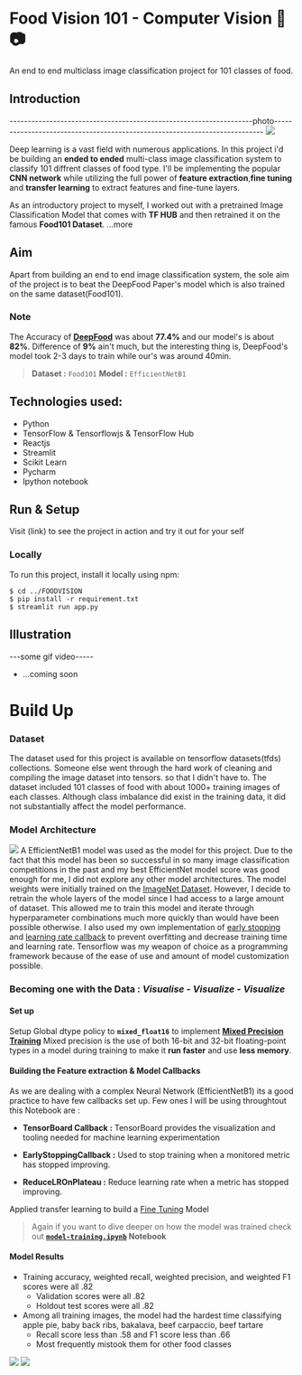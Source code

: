 # Food Vision 101 - Computer Vision :hamburger: :camera:
An end to end multiclass image classification project for 101 classes of food.

## Introduction
-------------------------------------------------------------------photo---------------------------------------------------------------------------
![](images/snsh.png)

Deep learning is a vast field with numerous applications. In this project i'd be building an **ended to ended** multi-class image classification system to classify 101 diffrent classes of food type. I'll be implementing the popular **CNN network** while utilizing the full power of **feature extraction**,**fine tuning** and **transfer learning** to extract features and fine-tune layers.

As an introductory project to myself, I worked out with a pretrained Image Classification Model that comes with **TF HUB** and then retrained it on the famous **Food101 Dataset**.
...more

## Aim 
Apart from building an end to end image classification system, the sole aim of the project is to beat the DeepFood Paper's model which is also trained on the same dataset(Food101).
### Note 
The Accuracy of [**DeepFood**](https://arxiv.org/abs/1606.05675) was about **77.4%** and our model's is about **82%**. Difference of **9%** ain't much, but the interesting thing is, DeepFood's model took 2-3 days to train while our's was around 40min.
> **Dataset :** `Food101`
> **Model :** `EfficientNetB1`

## Technologies used:

* Python
* TensorFlow & Tensorflowjs & TensorFlow Hub
* Reactjs
* Streamlit
* Scikit Learn
* Pycharm
* Ipython notebook

## Run & Setup

Visit (link) to see the project in action and try it out for your self

### Locally

To run this project, install it locally using npm:

```
$ cd ../FOODVISION
$ pip install -r requirement.txt
$ streamlit run app.py
```

## Illustration
---some gif video-----
- ...coming soon

# Build Up
### Dataset
The dataset used for this project is available on tensorflow datasets(tfds) collections. Someone else went through the hard work of cleaning and compiling the image dataset into tensors. so that I didn't have to. The dataset included 101 classes of food with about 1000+ training images of each classes. Although class imbalance did exist in the training data, it did not substantially affect the model performance.

### Model Architecture
![](images/arch.png)
A EfficientNetB1 model was used as the model for this project. Due to the fact that this model has been so successful in so many image classification competitions in the past and my best EfficientNet model score was good enough for me, I did not explore any other model architectures. The model weights were initially trained on the [ImageNet Dataset](https://en.wikipedia.org/wiki/ImageNet). However, I decide to retrain the whole layers of the model since I had access to a large amount of dataset. This allowed me to train this model and iterate through hyperparameter combinations much more quickly than would have been possible otherwise. I also used my own implementation of [early stopping](https://en.wikipedia.org/wiki/Early_stopping) and [learning rate callback](https://www.tensorflow.org/api_docs/python/tf/keras/callbacks/ReduceLROnPlateau) to prevent overfitting and decrease training time and learning rate. Tensorflow was my weapon of choice as a programming framework because of the ease of use and amount of model customization possible.

### Becoming one with the Data : *Visualise - Visualize - Visualize*

#### Set up
Setup Global dtype policy to **`mixed_float16`** to implement [**Mixed Precision Training**](https://www.tensorflow.org/guide/mixed_precision)
Mixed precision is the use of both 16-bit and 32-bit floating-point types in a model during training to make it **run faster** and use **less memory**.

#### Building the Feature extraction & Model Callbacks 
As we are dealing with a complex Neural Network (EfficientNetB1) its a good practice to have few callbacks set up. Few ones I will be using throughtout this Notebook are :

   - **TensorBoard Callback :** TensorBoard provides the visualization and tooling needed for machine learning experimentation

   - **EarlyStoppingCallback :** Used to stop training when a monitored metric has stopped improving.

   - **ReduceLROnPlateau :** Reduce learning rate when a metric has stopped improving.

Applied transfer learning to build a  [Fine Tuning](https://www.tensorflow.org/tutorials/images/transfer_learning)  Model
> Again if you want to dive deeper on how the model was trained check out **[`model-training.ipynb`](https://github.com/princewilling/Food_Vision_101/blob/main/modeling.ipynb) Notebook**

#### Model Results
* Training accuracy, weighted recall, weighted precision, and weighted F1 scores were all .82
    * Validation scores were all .82
    * Holdout test scores were all .82
* Among all training images, the model had the hardest time classifying apple pie, baby back ribs, bakalava, beef carpaccio, beef tartare
    * Recall score less than .58 and F1 score less than .66
    * Most frequently mistook them for other food classes

![](images/visuals/model_f1.png)
![](images/visuals/pred_visual.png)
